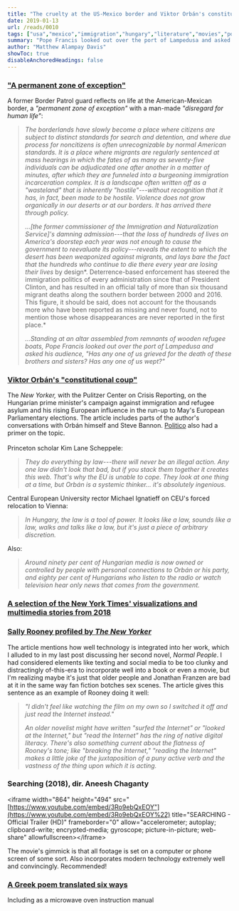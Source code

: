 ```yaml
---
title: "The cruelty at the US-Mexico border and Viktor Orbán's constitutional coup"
date: 2019-01-13
url: /reads/0010
tags: ["usa","mexico","immigration","hungary","literature","movies","poetry","language"]
summary: "Pope Francis looked out over the port of Lampedusa and asked his audience, 'Has any one of us grieved for the death of these brothers and sisters? Has any one of us wept?'"
author: "Matthew Alampay Davis"
showToc: true
disableAnchoredHeadings: false
---
```


### ["A permanent zone of exception"](https://www.nybooks.com/articles/2019/01/17/has-any-one-of-us-wept/)

A former Border Patrol guard reflects on life at the American-Mexican
border, a *"permanent zone of exception"* with a man-made *"disregard
for human life"*:

> *The borderlands have slowly become a place where citizens are subject
> to distinct standards for search and detention, and where due process
> for noncitizens is often unrecognizable by normal American standards.
> It is a place where migrants are regularly sentenced at mass hearings
> in which the fates of as many as seventy-five individuals can be
> adjudicated one after another in a matter of minutes, after which they
> are funneled into a burgeoning immigration incarceration complex. It
> is a landscape often written off as a "wasteland" that is inherently
> "hostile"---without recognition that it has, in fact, been made to be
> hostile. Violence does not grow organically in our deserts or at our
> borders. It has arrived there through policy.*
>
> *...[the former commissioner of the Immigration and Naturalization
> Service]'s damning admission---that the loss of hundreds of lives on
> America's doorstep each year was not enough to cause the government to
> reevaluate its policy---reveals the extent to which the desert has
> been weaponized against migrants, and lays bare the fact that the
> hundreds who continue to die there every year are losing their lives*
> by design*. Deterrence-based enforcement has steered the immigration
> politics of every administration since that of President Clinton, and
> has resulted in an official tally of more than six thousand migrant
> deaths along the southern border between 2000 and 2016. This figure,
> it should be said, does not account for the thousands more who have
> been reported as missing and never found, not to mention those whose
> disappearances are never reported in the first place.*
>
> *...Standing at an altar assembled from remnants of wooden refugee
> boats, Pope Francis looked out over the port of Lampedusa and asked
> his audience, "Has any one of us grieved for the death of these
> brothers and sisters? Has any one of us wept?"*

### [Viktor Orbán's "constitutional coup"](https://www.newyorker.com/magazine/2019/01/14/viktor-orbans-far-right-vision-for-europe)

The *New Yorker,* with the Pulitzer Center on Crisis Reporting, on the
Hungarian prime minister's campaign against immigration and refugee
asylum and his rising European influence in the run-up to May's European
Parliamentary elections. The article includes parts of the author's
conversations with Orbán himself and Steve Bannon.
[Politico](https://www.politico.eu/newsletter/2019-european-election/politico-hungary-playbook-presented-by-the-european-gaming-and-betting-association-orbans-dreams-of-eu-domination-double-poll-whammy-protest-dangers/)
also had a primer on the topic.\
\
Princeton scholar Kim Lane Scheppele:

> *They do everything by law---there will never be an illegal action.
> Any one law didn't look that bad, but if you stack them together it
> creates this web. That's why the EU is unable to cope. They look at
> one thing at a time, but Orbán is a systemic thinker... it's
> absolutely ingenious.*

Central European University rector Michael Ignatieff on CEU's forced
relocation to Vienna:

> *In Hungary, the law is a tool of power. It looks like a law, sounds
> like a law, walks and talks like a law, but it's just a piece of
> arbitrary discretion.*

Also:

> *Around ninety per cent of Hungarian media is now owned or controlled
> by people with personal connections to Orbán or his party, and eighty
> per cent of Hungarians who listen to the radio or watch television
> hear only news that comes from the government.*

### [A selection of the New York Times' visualizations and multimedia stories from 2018](https://www.nytimes.com/interactive/2018/us/2018-year-in-graphics.html)

### [Sally Rooney profiled by *The New Yorker*](https://www.newyorker.com/magazine/2019/01/07/sally-rooney-gets-in-your-head)

The article mentions how well technology is integrated into her work,
which I alluded to in my last post discussing her second novel, *Normal
People*. I had considered elements like texting and social media to be
too clunky and distractingly of-this-era to incorporate well into a book
or even a movie, but I'm realizing maybe it's just that older people and
Jonathan Franzen are bad at it in the same way fan fiction botches sex
scenes. The article gives this sentence as an example of Rooney doing it
well:

> *"I didn't feel like watching the film on my own so I switched it off
> and just read the Internet instead."*
>
> *An older novelist might have written "surfed the Internet" or "looked
> at the Internet," but "read the Internet" has the ring of native
> digital literacy. There's also something current about the flatness of
> Rooney's tone; like "breaking the Internet," "reading the Internet"
> makes a little joke of the juxtaposition of a puny active verb and the
> vastness of the thing upon which it is acting.*

### Searching (2018), dir. Aneesh Chaganty

\<iframe width="864" height="494"
src="[https://www.youtube.com/embed/3Ro9ebQxEOY"](https://www.youtube.com/embed/3Ro9ebQxEOY%22)
title="SEARCHING - Official Trailer (HD)" frameborder="0"
allow="accelerometer; autoplay; clipboard-write; encrypted-media;
gyroscope; picture-in-picture; web-share" allowfullscreen\>\</iframe\>

The movie's gimmick is that all footage is set on a computer or phone
screen of some sort. Also incorporates modern technology extremely well
and convincingly. Recommended!

### [A Greek poem translated six ways](https://www.lrb.co.uk/v34/n21/anne-carson/a-fragment-of-ibykos-translated-six-ways)

Including as a microwave oven instruction manual
